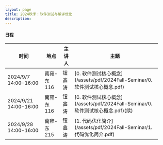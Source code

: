 ```yaml
---
layout: page
title: 2024秋季：软件测试与编译优化
description: 
---
```


#### 日程

| 时间                  | 地点       | 主讲人 | 主题                                                         |
| --------------------- | ---------- | ------ | ------------------------------------------------------------ |
| 2024/9/7 14:00-16:00  | 南雍-东116 | 钮鑫涛 | [0. 软件测试核心概念](/assets/pdf/2024Fall-Seminar/0. 软件测试核心概念.pdf) |
| 2024/9/21 14:00-16:00 | 南雍-东116 | 钮鑫涛 | [0. 软件测试核心概念](/assets/pdf/2024Fall-Seminar/0. 软件测试核心概念.pdf)(续) |
| 2024/9/28 14:00-16:00 | 南雍-东215 | 钮鑫涛 | [1. 代码优化简介](/assets/pdf/2024Fall-Seminar/1. 代码优化简介.pdf) |
